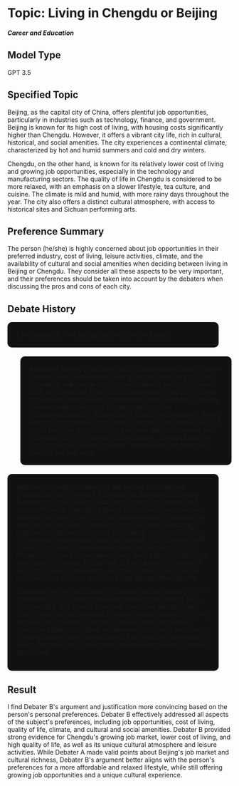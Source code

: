 # Topic: Living in Chengdu or Beijing

***Career and Education***



## Model Type

GPT 3.5

## Specified Topic

Beijing, as the capital city of China, offers plentiful job opportunities, particularly in industries such as technology, finance, and government. Beijing is known for its high cost of living, with housing costs significantly higher than Chengdu. However, it offers a vibrant city life, rich in cultural, historical, and social amenities. The city experiences a continental climate, characterized by hot and humid summers and cold and dry winters. 

Chengdu, on the other hand, is known for its relatively lower cost of living and growing job opportunities, especially in the technology and manufacturing sectors. The quality of life in Chengdu is considered to be more relaxed, with an emphasis on a slower lifestyle, tea culture, and cuisine. The climate is mild and humid, with more rainy days throughout the year. The city also offers a distinct cultural atmosphere, with access to historical sites and Sichuan performing arts.

## Preference Summary

The person (he/she) is highly concerned about job opportunities in their preferred industry, cost of living, leisure activities, climate, and the availability of cultural and social amenities when deciding between living in Beijing or Chengdu. They consider all these aspects to be very important, and their preferences should be taken into account by the debaters when discussing the pros and cons of each city.

## Debate History

<div style="display: flex; margin-bottom: 20px">
  <div style="flex: 15; background: #111111; border-radius: 10px; padding:20px;">I am Debater A, I will be arguing for: Living in Beijing</div>
   <div style="flex: 1;"></div>
</div>

<div style="display: flex; margin-bottom: 20px">
  <div style="flex: 1;"></div>
  <div style="flex: 15; background: #111111; border-radius: 10px; padding:20px; ">Argument: Beijing offers abundant job opportunities and a vibrant cultural scene.
Explanation: Beijing, as the capital city of China, provides a wide range of job opportunities in various industries such as technology, finance, and government. The city is home to numerous international organizations and companies, offering diverse career options for professionals (source: duckduckgo_search). In addition to its thriving job market, Beijing boasts a rich cultural and historical heritage, with seven UNESCO World Heritage sites, including the Great Wall of China and the Forbidden City. This vibrant cultural scene, combined with the city's numerous leisure activities, makes Beijing an attractive place to live and work.</div>
</div>

<div style="display: flex; margin-bottom: 20px">
  <div style="flex: 15; background: #111111; border-radius: 10px; padding:20px;">Argument: Chengdu's quality of life, leisure activities, and growing job market make it a competitive alternative to Beijing.
Explanation: While Beijing does offer a diverse job market and cultural richness, Chengdu's quality of life, leisure activities, and growing job market should not be underestimated. Chengdu has been ranked as China's happiest city for 14 years, indicating a high level of satisfaction among its residents (source: OQ). The city has also experienced significant growth in its economy, with a 40.9% increase in international trains operation and a 57.7% increase in China-Europe railway trains during the first half of the year (source: Xinhua). This growth is a testament to Chengdu's focus on high-end, intelligent, and green transformation of the manufacturing industry, promoting high-quality development.

Disposable income per capita in Chengdu has increased by 110% compared to 2012, with an average annual growth rate of 8.6% (source: OQ). This growth in income, combined with the lower cost of living, allows residents to enjoy a higher quality of life and more leisure activities. Chengdu's unique work-life balance, charm, and ability to support entrepreneurial pursuits and provide ongoing learning opportunities make it an attractive alternative to Beijing for those who value a more relaxed lifestyle and a growing job market.</div>
   <div style="flex: 1;"></div>
</div>


## Result

I find Debater B's argument and justification more convincing based on the person's personal preferences. Debater B effectively addressed all aspects of the subject's preferences, including job opportunities, cost of living, quality of life, climate, and cultural and social amenities. Debater B provided strong evidence for Chengdu's growing job market, lower cost of living, and high quality of life, as well as its unique cultural atmosphere and leisure activities. While Debater A made valid points about Beijing's job market and cultural richness, Debater B's argument better aligns with the person's preferences for a more affordable and relaxed lifestyle, while still offering growing job opportunities and a unique cultural experience.
